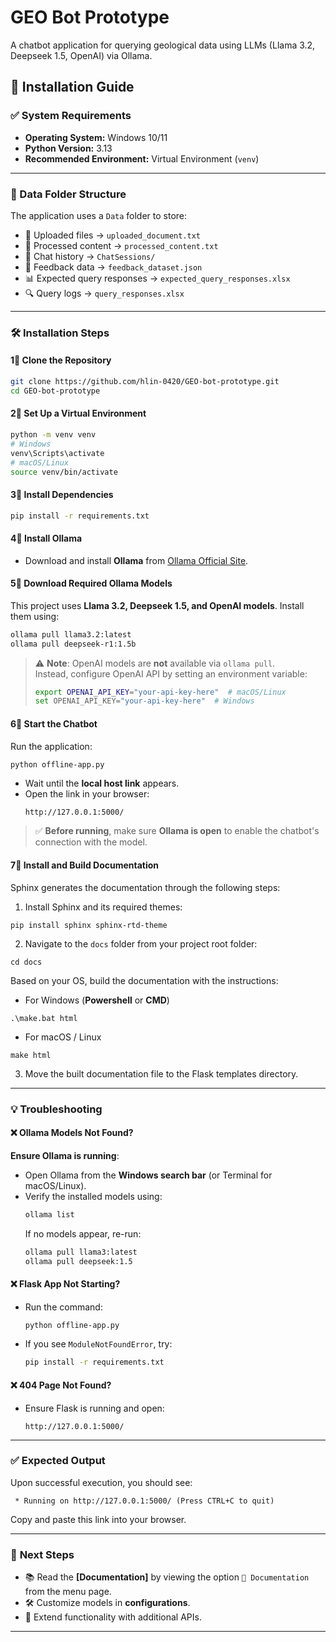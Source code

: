 # GEO Bot Prototype

A chatbot application for querying geological data using LLMs (Llama 3.2, Deepseek 1.5, OpenAI) via Ollama.

## 🚀 Installation Guide

### ✅ System Requirements
- **Operating System:** Windows 10/11
- **Python Version:** 3.13
- **Recommended Environment:** Virtual Environment (`venv`)

---

### 📂 Data Folder Structure
The application uses a `Data` folder to store:
- 📝 Uploaded files → `uploaded_document.txt`
- 📝 Processed content → `processed_content.txt`
- 💬 Chat history → `ChatSessions/`
- 📩 Feedback data → `feedback_dataset.json`
- 📊 Expected query responses → `expected_query_responses.xlsx`
- 🔍 Query logs → `query_responses.xlsx`

---

### 🛠️ Installation Steps

#### **1⃣ Clone the Repository**
```sh
git clone https://github.com/hlin-0420/GEO-bot-prototype.git
cd GEO-bot-prototype
```

#### **2⃣ Set Up a Virtual Environment**
```sh
python -m venv venv
# Windows
venv\Scripts\activate  
# macOS/Linux
source venv/bin/activate
```

#### **3⃣ Install Dependencies**
```sh
pip install -r requirements.txt
```

#### **4⃣ Install Ollama**
- Download and install **Ollama** from [Ollama Official Site](https://ollama.com/download).

#### **5⃣ Download Required Ollama Models**
This project uses **Llama 3.2, Deepseek 1.5, and OpenAI models**. Install them using:
```sh
ollama pull llama3.2:latest
ollama pull deepseek-r1:1.5b
```
> ⚠️ **Note**: OpenAI models are **not** available via `ollama pull`.  
> Instead, configure OpenAI API by setting an environment variable:
> ```sh
> export OPENAI_API_KEY="your-api-key-here"  # macOS/Linux
> set OPENAI_API_KEY="your-api-key-here"  # Windows
> ```

#### **6⃣ Start the Chatbot**
Run the application:
```sh
python offline-app.py
```
- Wait until the **local host link** appears.
- Open the link in your browser:
  ```
  http://127.0.0.1:5000/
  ```

> ✅ **Before running**, make sure **Ollama is open** to enable the chatbot's connection with the model.

####  **7⃣ Install and Build Documentation**

Sphinx generates the documentation through the following steps:
1. Install Sphinx and its required themes:
```
pip install sphinx sphinx-rtd-theme
```
2. Navigate to the `docs` folder from your project root folder:
```
cd docs
```
Based on your OS, build the documentation with the instructions:

- For Windows (**Powershell** or **CMD**)
```
.\make.bat html
```

- For macOS / Linux
```
make html
```

3. Move the built documentation file to the Flask templates directory. 

---

### 💡 **Troubleshooting**
#### ❌ **Ollama Models Not Found?**
**Ensure Ollama is running**:
- Open Ollama from the **Windows search bar** (or Terminal for macOS/Linux).
- Verify the installed models using:
  ```sh
  ollama list
  ```
  If no models appear, re-run:
  ```sh
  ollama pull llama3:latest
  ollama pull deepseek:1.5
  ```

#### ❌ **Flask App Not Starting?**
- Run the command:
  ```sh
  python offline-app.py
  ```
- If you see `ModuleNotFoundError`, try:
  ```sh
  pip install -r requirements.txt
  ```

#### ❌ **404 Page Not Found?**
- Ensure Flask is running and open:
  ```
  http://127.0.0.1:5000/
  ```

---

### ✅ **Expected Output**
Upon successful execution, you should see:
```
 * Running on http://127.0.0.1:5000/ (Press CTRL+C to quit)
```
Copy and paste this link into your browser.

---

### 🎯 **Next Steps**
- 📚 Read the **[Documentation]** by viewing the option `📖 Documentation` from the menu page.
- 🛠️ Customize models in **configurations**.
- 🚀 Extend functionality with additional APIs.

---
